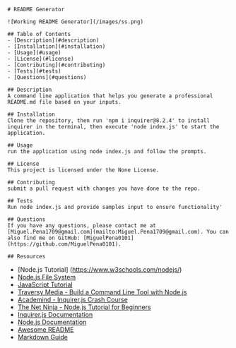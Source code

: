 
    # README Generator
    
    ![Working README Generator](/images/ss.png)

    ## Table of Contents
    - [Description](#description)
    - [Installation](#installation)
    - [Usage](#usage)
    - [License](#license)
    - [Contributing](#contributing)
    - [Tests](#tests)
    - [Questions](#questions)
    
    ## Description
    A command line application that helps you generate a professional README.md file based on your inputs.
    
    ## Installation
    Clone the repository, then run 'npm i inquirer@8.2.4' to install inquirer in the terminal, then execute 'node index.js' to start the application.
    
    ## Usage
    run the application using node index.js and follow the prompts.
    
    ## License
    This project is licensed under the None License.
    
    ## Contributing
    submit a pull request with changes you have done to the repo.
    
    ## Tests
    Run node index.js and provide samples input to ensure functionality'
    
    ## Questions
    If you have any questions, please contact me at [Miguel.Pena1709@gmail.com](mailto:Miguel.Pena1709@gmail.com). You can also find me on GitHub: [MiguelPena0101](https://github.com/MiguelPena0101).

    ## Resources
- [Node.js Tutorial] (https://www.w3schools.com/nodejs/)
- [Node.js File System](https://www.w3schools.com/nodejs/nodejs_filesystem.asp)
- [JavaScript Tutorial](https://www.w3schools.com/js/)
- [Traversy Media - Build a Command Line Tool with Node.js](https://www.youtube.com/watch?v=2zD3bWwMPcI)
- [Academind - Inquirer.js Crash Course](https://www.youtube.com/watch?v=4CI0iNuwLwU)
- [The Net Ninja - Node.js Tutorial for Beginners](https://www.youtube.com/watch?v=U8XF6AFGqlc)
- [Inquirer.js Documentation](https://www.npmjs.com/package/inquirer)
- [Node.js Documentation](https://nodejs.org/en/docs/)
- [Awesome README](https://github.com/matiassingers/awesome-readme)
- [Markdown Guide](https://www.markdownguide.org/)
      